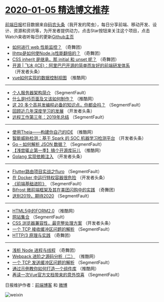 # [2020-01-05 精选博文推荐](http://hao.caibaojian.com/date/2020/01/05)

[前端日报](http://caibaojian.com/c/news)栏目数据来自[码农头条](http://hao.caibaojian.com/)（我开发的爬虫），每日分享前端、移动开发、设计、资源和资讯等，为开发者提供动力，点击Star按钮来关注这个项目，点击Watch来收听每日的更新[Github主页](https://github.com/kujian/frontendDaily)
* [如何进行 web 性能监控？](http://hao.caibaojian.com/134825.html) （奇舞团）
* [llhttp是如何使Node.js性能翻倍的？](http://hao.caibaojian.com/134892.html) （奇舞团）
* [CSS inherit 是继承，那 initial 和 unset 呢？](http://hao.caibaojian.com/135106.html) （奇舞团）
* [开源 | 飞冰 (ICE)：阿里巴巴开源的简单而友好的前端研发体系](http://hao.caibaojian.com/135079.html) （开发者头条）
* [vue如何实现的数据控制视图](http://hao.caibaojian.com/135093.html) （推酷网）

***
* [个人服务器架构简介](http://hao.caibaojian.com/135059.html) （SegmentFault）
* [什么是H5页面及又该如何制作？](http://hao.caibaojian.com/135094.html) （推酷网）
* [这 20 多个高并发编程必备的知识点，你都会吗？](http://hao.caibaojian.com/135070.html) （SegmentFault）
* [回顾近几年深度学习的发展](http://hao.caibaojian.com/135081.html) （开发者头条）
* [远程工作第三年：2019年总结](http://hao.caibaojian.com/135060.html) （SegmentFault）

***
* [使用Theia——构建你自己的IDE](http://hao.caibaojian.com/135095.html) （推酷网）
* [智能威胁检测：基于 Spark 的 SOC 机器学习检测平台](http://hao.caibaojian.com/135082.html) （开发者头条）
* [Go &#8211; 如何解析 JSON 数据？](http://hao.caibaojian.com/135061.html) （SegmentFault）
* [【浅尝辄止第一季】搞个开源库玩儿](http://hao.caibaojian.com/135096.html) （推酷网）
* [Golang 实现依赖注入](http://hao.caibaojian.com/135083.html) （开发者头条）

***
* [Flutter路由项目实战之fluro](http://hao.caibaojian.com/135062.html) （SegmentFault）
* [在 Docker 中运行特权容器很危险](http://hao.caibaojian.com/135084.html) （开发者头条）
* [《前端基础进阶》](http://hao.caibaojian.com/135063.html) （SegmentFault）
* [Bifrost 微前端框架及其在美团闪购中的实践](http://hao.caibaojian.com/135102.html) （奇舞团）
* [送别2019，期待2020](http://hao.caibaojian.com/135064.html) （SegmentFault）

***
* [HTML5中的FORM2.0](http://hao.caibaojian.com/135089.html) （推酷网）
* [网站集合](http://hao.caibaojian.com/135065.html) （SegmentFault）
* [CSS 浏览器兼容性，最完整处理方案](http://hao.caibaojian.com/135076.html) （开发者头条）
* [一个 TCP 接收缓冲区问题的解析](http://hao.caibaojian.com/135066.html) （SegmentFault）
* [HTTP/3 原理与实践](http://hao.caibaojian.com/135105.html) （奇舞团）

***
* [浅析 Node 进程与线程](http://hao.caibaojian.com/134676.html) （奇舞团）
* [Webpack 进阶之源码分析（二）](http://hao.caibaojian.com/135091.html) （推酷网）
* [一个 TCP 发送缓冲区问题的解析](http://hao.caibaojian.com/135067.html) （SegmentFault）
* [通过示例教你如何打造一个组件库](http://hao.caibaojian.com/135092.html) （推酷网）
* [再读一次Vue官方文档带来的意外惊喜](http://hao.caibaojian.com/135068.html) （SegmentFault）

日报维护作者：[前端博客](http://caibaojian.com/) 和 [微博](http://caibaojian.com/go/weibo)

![weixin](https://user-images.githubusercontent.com/3055447/38468989-651132ac-3b80-11e8-8e6b-15122322a9d7.png)